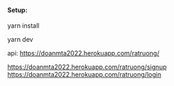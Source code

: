 #### Setup:

yarn install

yarn dev

api: https://doanmta2022.herokuapp.com/ratruong/

https://doanmta2022.herokuapp.com/ratruong/signup
https://doanmta2022.herokuapp.com/ratruong/login